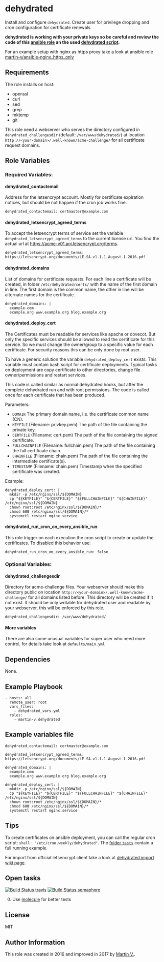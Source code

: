 dehydrated
==============

Install and configure `dehydrated`. Create user for privilege dropping
and cron configuration for certificate renewals.


**dehydrated is working with your private keys so be careful and review
the code of this [ansible role](https://github.com/martin-v/ansible-dehydrated)
an the used [dehydrated script](https://github.com/lukas2511/dehydrated/blob/116386486b3749e4c5e1b4da35904f30f8b2749b/dehydrated).**


For an example setup with nginx as https proxy take a look at ansible role [martin-v/ansible-nginx_https_only](https://github.com/martin-v/ansible-nginx_https_only)

Requirements
------------

The role installs on host:

  * openssl
  * curl
  * sed
  * grep
  * mktemp
  * git

This role need a webserver who serves the directory configured in `dehydrated_challengesdir`
(default: `/var/www/dehydrated/`) at location
`http://<your-domain>/.well-known/acme-challenge/` for all certificate
request domains.


Role Variables
--------------

### Required Variables:

#### dehydrated_contactemail

Address for the letsencrypt account. Mostly for certificate expiration notices,
but should be not happen if the cron job works fine.

    dehydrated_contactemail: certmaster@example.com


#### dehydrated_letsencrypt_agreed_terms

To accept the letsencrypt terms of service set the variable
`dehydrated_letsencrypt_agreed_terms` to the current license url.
You find the actual url at https://acme-v01.api.letsencrypt.org/terms.

    dehydrated_letsencrypt_agreed_terms: https://letsencrypt.org/documents/LE-SA-v1.1.1-August-1-2016.pdf


#### dehydrated_domains

List of domains for certificate requests. For each line a certificate will
be created, in folder `/etc/dehydrated/certs/` with the name of the first
domain in line. The first domain is the common name, the other in line will
be alternate names for the certificate.

    dehydrated_domains: |
      example.com
      example.org www.example.org blog.example.org


#### dehydrated_deploy_cert

The Certificates must be readable for services like apache or dovecot.
But only the specific services should be allowed to read the certificate
for this service. So we must change the owner/group to a specific value
for each certificate. For security reasons this can be only done by root
user.

To have a generic solution the variable `dehydrated_deploy_cert`
exists. This variable must contain bash script for certificate
deployments. Typical tasks on deployment are copy certificate to other
directories, change file owner/permissions and restart services.

This code is called similar as normal dehydrated hooks, but after the
complete dehydrated run and with root permissions. The code is called
once for each certificate that has been produced.

Parameters:

* `DOMAIN`
  The primary domain name, i.e. the certificate common name (CN).
* `KEYFILE` (Filename: privkey.pem)
  The path of the file containing the private key.
* `CERTFILE` (Filename: cert.pem)
  The path of the file containing the signed certificate.
* `FULLCHAINFILE` (Filename: fullchain.pem)
  The path of the file containing the full certificate chain.
* `CHAINFILE` (Filename: chain.pem)
  The path of the file containing the intermediate certificate(s).
* `TIMESTAMP` (Filename: chain.pem)
  Timestamp when the specified certificate was created.

Example:

    dehydrated_deploy_cert: |
      mkdir -p /etc/nginx/ssl/${DOMAIN}
      cp "${KEYFILE}" "${CERTFILE}" "${FULLCHAINFILE}" "${CHAINFILE}" /etc/nginx/ssl/${DOMAIN}
      chown root:root /etc/nginx/ssl/${DOMAIN}/*
      chmod 600 /etc/nginx/ssl/${DOMAIN}/*
      systemctl restart nginx.service


#### dehydrated_run_cron_on_every_ansible_run

This role trigger on each execution the cron script to create or update the certificates. To disabled this behavior
use:

    dehydrated_run_cron_on_every_ansible_run: false


### Optional Variables:

#### dehydrated_challengesdir

Directory for acme-challenge files. Your webserver should make this directory
public on location `http://<your-domain>/.well-known/acme-challenge/` for all domains listed
before. This directory will be created if it not exist. It should be only
writable for dehydrated user and readable by your webserver, this will
be enforced by this role.

    dehydrated_challengesdir: /var/www/dehydrated/


#### More variables

There are also some unusual variables for super user who need more control,
for details take look at `defaults/main.yml`


Dependencies
------------

None.


Example Playbook
----------------

    - hosts: all
      remote_user: root
      vars_files:
        - dehydrated_vars.yml
      roles:
        - martin-v.dehydrated


Example variables file
----------------------

    dehydrated_contactemail: certmaster@example.com

    dehydrated_letsencrypt_agreed_terms: https://letsencrypt.org/documents/LE-SA-v1.1.1-August-1-2016.pdf

    dehydrated_domains: |
      example.com
      example.org www.example.org blog.example.org

    dehydrated_deploy_cert: |
      mkdir -p /etc/nginx/ssl/${DOMAIN}
      cp "${KEYFILE}" "${CERTFILE}" "${FULLCHAINFILE}" "${CHAINFILE}" /etc/nginx/ssl/${DOMAIN}
      chown root:root /etc/nginx/ssl/${DOMAIN}/*
      chmod 600 /etc/nginx/ssl/${DOMAIN}/*
      systemctl restart nginx.service


Tips
----

To create certificates on ansible deployment, you can call the regular cron
script: `shell: "/etc/cron.weekly/dehydrated"`. The
[folder `tests`](https://github.com/martin-v/ansible-dehydrated/tree/master/tests)
contain a full running example.


For import from official letsencrypt client take a look at
[dehydrated import wiki page](https://github.com/lukas2511/dehydrated/wiki/Import-from-official-letsencrypt-client).


Open tasks
----------

[![Build Status travis](https://travis-ci.org/martin-v/ansible-dehydrated.svg?branch=master)](https://travis-ci.org/martin-v/ansible-dehydrated)
[![Build Status semaphore](https://semaphoreci.com/api/v1/martin-v/ansible-dehydrated/branches/master/badge.svg)](https://semaphoreci.com/martin-v/ansible-dehydrated)

0. Use [molecule](https://molecule.readthedocs.io/) for better tests


License
-------

MIT

Author Information
------------------

This role was created in 2016 and improved in 2017 by [Martin V.](https://github.com/martin-v).
